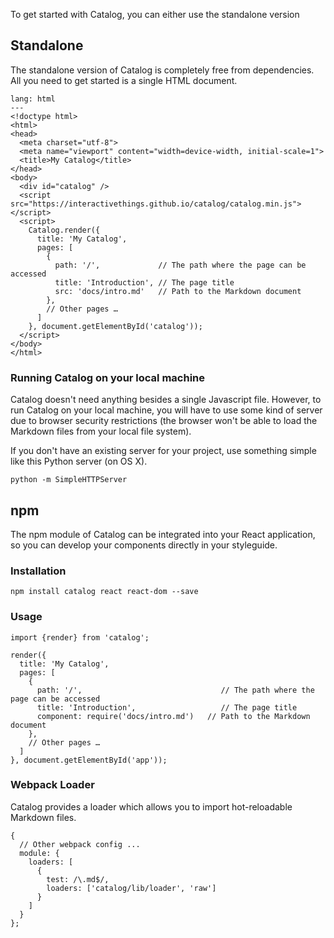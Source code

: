 To get started with Catalog, you can either use the standalone version

## Standalone

The standalone version of Catalog is completely free from dependencies. All you need to get started is a single HTML document.

```code
lang: html
---
<!doctype html>
<html>
<head>
  <meta charset="utf-8">
  <meta name="viewport" content="width=device-width, initial-scale=1">
  <title>My Catalog</title>
</head>
<body>
  <div id="catalog" />
  <script src="https://interactivethings.github.io/catalog/catalog.min.js"></script>
  <script>
    Catalog.render({
      title: 'My Catalog',
      pages: [
        {
          path: '/',             // The path where the page can be accessed
          title: 'Introduction', // The page title
          src: 'docs/intro.md'   // Path to the Markdown document
        },
        // Other pages …
      ]
    }, document.getElementById('catalog'));
  </script>
</body>
</html>
```

### Running Catalog on your local machine

Catalog doesn't need anything besides a single Javascript file. However, to run Catalog on your local machine, you will have to use some kind of server due to browser security restrictions (the browser won't be able to load the Markdown files from your local file system).

If you don't have an existing server for your project, use something simple like this Python server (on OS X).

```code
python -m SimpleHTTPServer
```

## npm

The npm module of Catalog can be integrated into your React application, so you can develop your components directly in your styleguide.

### Installation

```
npm install catalog react react-dom --save
```

### Usage

```code|lang-jsx
import {render} from 'catalog';

render({
  title: 'My Catalog',
  pages: [
    {
      path: '/',                               // The path where the page can be accessed
      title: 'Introduction',                   // The page title
      component: require('docs/intro.md')   // Path to the Markdown document
    },
    // Other pages …
  ]
}, document.getElementById('app'));
```

### Webpack Loader

Catalog provides a loader which allows you to import hot-reloadable Markdown files.

```code|lang-javascript
{
  // Other webpack config ...
  module: {
    loaders: [
      {
        test: /\.md$/,
        loaders: ['catalog/lib/loader', 'raw']
      }
    ]
  }
};

```
